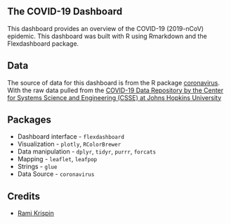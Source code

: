 ## The COVID-19 Dashboard

This dashboard provides an overview of the COVID-19 (2019-nCoV) epidemic. This dashboard was built with R using Rmarkdown and the Flexdashboard package. 

## Data

The source of data for this dashboard is from the R package [coronavirus](https://github.com/RamiKrispin/coronavirus). With the raw data pulled from the [COVID-19 Data Repository by the Center for Systems Science and Engineering (CSSE) at Johns Hopkins University](https://github.com/CSSEGISandData/COVID-19)

## Packages

* Dashboard interface - `flexdashboard`
* Visualization - `plotly`, `RColorBrewer`
* Data manipulation - `dplyr`, `tidyr`, `purrr`, `forcats`
* Mapping - `leaflet`, `leafpop`
* Strings - `glue`
* Data Source - `coronavirus`

## Credits
* [Rami Krispin](https://github.com/RamiKrispin/coronavirus_dashboard)
